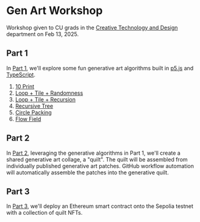 # Gen Art Workshop

Workshop given to CU grads in the [Creative Technology and Design](https://www.colorado.edu/atlas/) department on Feb 13, 2025.

## Part 1

In [Part 1](part1), we'll explore some fun generative art algorithms built in [p5.js](https://p5js.org) and [TypeScript](https://www.typescriptlang.org).

1. [10 Print](1-10print)
2. [Loop + Tile + Randomness](2-loop-tile-incr-rand)
3. [Loop + Tile + Recursion](3-loop-tile-recursion)
4. [Recursive Tree](4-tree)
5. [Circle Packing](5-circ-pack)
6. [Flow Field](6-flow-field)

## Part 2

In [Part 2](part2), leveraging the generative algorithms in Part 1, we'll create a shared generative art collage, a "quilt". The quilt will be assembled from individually published generative art patches. GitHub workflow automation will automatically assemble the patches into the generative quilt.

## Part 3

In [Part 3](part3), we'll deploy an Ethereum smart contract onto the Sepolia testnet with a collection of quilt NFTs.
